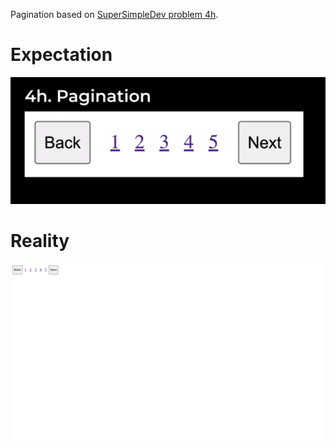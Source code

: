 Pagination based on [SuperSimpleDev problem 4h](https://www.youtube.com/watch?v=G3e-cpL7ofc&list=PLEPye7A7EcQZrT3VSBb7jtxnxIfY3yyG6&index=1&t=3788s).

# Expectation
![expected result](pagination-expectation.png)

# Reality
![my result](result.png)
